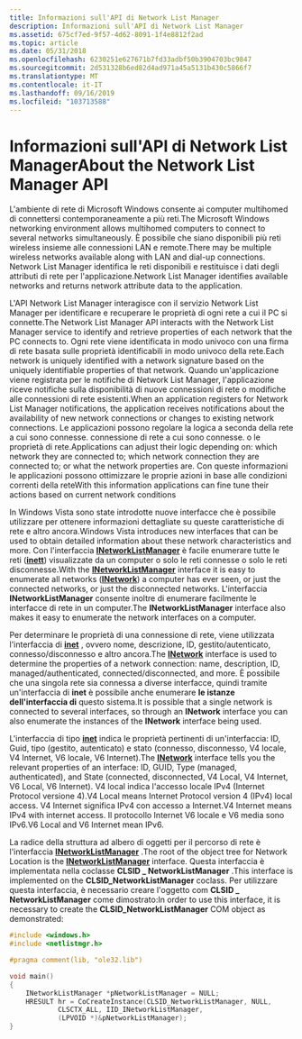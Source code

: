 ```yaml
---
title: Informazioni sull'API di Network List Manager
description: Informazioni sull'API di Network List Manager
ms.assetid: 675cf7ed-9f57-4d62-8091-1f4e8812f2ad
ms.topic: article
ms.date: 05/31/2018
ms.openlocfilehash: 6230251e627671b7fd33adbf50b3904703bc9847
ms.sourcegitcommit: 2d531328b6ed82d4ad971a45a5131b430c5866f7
ms.translationtype: MT
ms.contentlocale: it-IT
ms.lasthandoff: 09/16/2019
ms.locfileid: "103713588"
---
```

# <a name="about-the-network-list-manager-api"></a><span data-ttu-id="2c676-103">Informazioni sull'API di Network List Manager</span><span class="sxs-lookup"><span data-stu-id="2c676-103">About the Network List Manager API</span></span>

<span data-ttu-id="2c676-104">L'ambiente di rete di Microsoft Windows consente ai computer multihomed di connettersi contemporaneamente a più reti.</span><span class="sxs-lookup"><span data-stu-id="2c676-104">The Microsoft Windows networking environment allows multihomed computers to connect to several networks simultaneously.</span></span> <span data-ttu-id="2c676-105">È possibile che siano disponibili più reti wireless insieme alle connessioni LAN e remote.</span><span class="sxs-lookup"><span data-stu-id="2c676-105">There may be multiple wireless networks available along with LAN and dial-up connections.</span></span> <span data-ttu-id="2c676-106">Network List Manager identifica le reti disponibili e restituisce i dati degli attributi di rete per l'applicazione.</span><span class="sxs-lookup"><span data-stu-id="2c676-106">Network List Manager identifies available networks and returns network attribute data to the application.</span></span>

<span data-ttu-id="2c676-107">L'API Network List Manager interagisce con il servizio Network List Manager per identificare e recuperare le proprietà di ogni rete a cui il PC si connette.</span><span class="sxs-lookup"><span data-stu-id="2c676-107">The Network List Manager API interacts with the Network List Manager service to identify and retrieve properties of each network that the PC connects to.</span></span> <span data-ttu-id="2c676-108">Ogni rete viene identificata in modo univoco con una firma di rete basata sulle proprietà identificabili in modo univoco della rete.</span><span class="sxs-lookup"><span data-stu-id="2c676-108">Each network is uniquely identified with a network signature based on the uniquely identifiable properties of that network.</span></span> <span data-ttu-id="2c676-109">Quando un'applicazione viene registrata per le notifiche di Network List Manager, l'applicazione riceve notifiche sulla disponibilità di nuove connessioni di rete o modifiche alle connessioni di rete esistenti.</span><span class="sxs-lookup"><span data-stu-id="2c676-109">When an application registers for Network List Manager notifications, the application receives notifications about the availability of new network connections or changes to existing network connections.</span></span> <span data-ttu-id="2c676-110">Le applicazioni possono regolare la logica a seconda della rete a cui sono connesse. connessione di rete a cui sono connesse. o le proprietà di rete.</span><span class="sxs-lookup"><span data-stu-id="2c676-110">Applications can adjust their logic depending on: which network they are connected to; which network connection they are connected to; or what the network properties are.</span></span> <span data-ttu-id="2c676-111">Con queste informazioni le applicazioni possono ottimizzare le proprie azioni in base alle condizioni correnti della rete</span><span class="sxs-lookup"><span data-stu-id="2c676-111">With this information applications can fine tune their actions based on current network conditions</span></span>

<span data-ttu-id="2c676-112">In Windows Vista sono state introdotte nuove interfacce che è possibile utilizzare per ottenere informazioni dettagliate su queste caratteristiche di rete e altro ancora.</span><span class="sxs-lookup"><span data-stu-id="2c676-112">Windows Vista introduces new interfaces that can be used to obtain detailed information about these network characteristics and more.</span></span> <span data-ttu-id="2c676-113">Con l'interfaccia [**INetworkListManager**](/windows/desktop/api/Netlistmgr/nn-netlistmgr-inetworklistmanager) è facile enumerare tutte le reti ([**inett**](/windows/desktop/api/Netlistmgr/nn-netlistmgr-inetwork)) visualizzate da un computer o solo le reti connesse o solo le reti disconnesse.</span><span class="sxs-lookup"><span data-stu-id="2c676-113">With the [**INetworkListManager**](/windows/desktop/api/Netlistmgr/nn-netlistmgr-inetworklistmanager) interface it is easy to enumerate all networks ([**INetwork**](/windows/desktop/api/Netlistmgr/nn-netlistmgr-inetwork)) a computer has ever seen, or just the connected networks, or just the disconnected networks.</span></span> <span data-ttu-id="2c676-114">L'interfaccia **INetworkListManager** consente inoltre di enumerare facilmente le interfacce di rete in un computer.</span><span class="sxs-lookup"><span data-stu-id="2c676-114">The **INetworkListManager** interface also makes it easy to enumerate the network interfaces on a computer.</span></span>

<span data-ttu-id="2c676-115">Per determinare le proprietà di una connessione di rete, viene utilizzata l'interfaccia di [**inet**](/windows/desktop/api/Netlistmgr/nn-netlistmgr-inetwork) , ovvero nome, descrizione, ID, gestito/autenticato, connesso/disconnesso e altro ancora.</span><span class="sxs-lookup"><span data-stu-id="2c676-115">The [**INetwork**](/windows/desktop/api/Netlistmgr/nn-netlistmgr-inetwork) interface is used to determine the properties of a network connection: name, description, ID, managed/authenticated, connected/disconnected, and more.</span></span> <span data-ttu-id="2c676-116">È possibile che una singola rete sia connessa a diverse interfacce, quindi tramite un'interfaccia di **inet** è possibile anche enumerare **le istanze dell'interfaccia di** questo sistema.</span><span class="sxs-lookup"><span data-stu-id="2c676-116">It is possible that a single network is connected to several interfaces, so through an **INetwork** interface you can also enumerate the instances of the **INetwork** interface being used.</span></span>

<span data-ttu-id="2c676-117">L'interfaccia di tipo [**inet**](/windows/desktop/api/Netlistmgr/nn-netlistmgr-inetwork) indica le proprietà pertinenti di un'interfaccia: ID, Guid, tipo (gestito, autenticato) e stato (connesso, disconnesso, V4 locale, V4 Internet, V6 locale, V6 Internet).</span><span class="sxs-lookup"><span data-stu-id="2c676-117">The [**INetwork**](/windows/desktop/api/Netlistmgr/nn-netlistmgr-inetwork) interface tells you the relevant properties of an interface: ID, GUID, Type (managed, authenticated), and State (connected, disconnected, V4 Local, V4 Internet, V6 Local, V6 Internet).</span></span> <span data-ttu-id="2c676-118">V4 local indica l'accesso locale IPv4 (Internet Protocol versione 4).</span><span class="sxs-lookup"><span data-stu-id="2c676-118">V4 Local means Internet Protocol version 4 (IPv4) local access.</span></span> <span data-ttu-id="2c676-119">V4 Internet significa IPv4 con accesso a Internet.</span><span class="sxs-lookup"><span data-stu-id="2c676-119">V4 Internet means IPv4 with internet access.</span></span> <span data-ttu-id="2c676-120">Il protocollo Internet V6 locale e V6 media sono IPv6.</span><span class="sxs-lookup"><span data-stu-id="2c676-120">V6 Local and V6 Internet mean IPv6.</span></span>

<span data-ttu-id="2c676-121">La radice della struttura ad albero di oggetti per il percorso di rete è l'interfaccia [**INetworkListManager**](/windows/desktop/api/Netlistmgr/nn-netlistmgr-inetworklistmanager) .</span><span class="sxs-lookup"><span data-stu-id="2c676-121">The root of the object tree for Network Location is the [**INetworkListManager**](/windows/desktop/api/Netlistmgr/nn-netlistmgr-inetworklistmanager) interface.</span></span> <span data-ttu-id="2c676-122">Questa interfaccia è implementata nella coclasse **CLSID \_ NetworkListManager** .</span><span class="sxs-lookup"><span data-stu-id="2c676-122">This interface is implemented on the **CLSID\_NetworkListManager** coclass.</span></span> <span data-ttu-id="2c676-123">Per utilizzare questa interfaccia, è necessario creare l'oggetto com **CLSID \_ NetworkListManager** come dimostrato:</span><span class="sxs-lookup"><span data-stu-id="2c676-123">In order to use this interface, it is necessary to create the **CLSID\_NetworkListManager** COM object as demonstrated:</span></span>


```C++
#include <windows.h>
#include <netlistmgr.h>

#pragma comment(lib, "ole32.lib")

void main()
{
    INetworkListManager *pNetworkListManager = NULL; 
    HRESULT hr = CoCreateInstance(CLSID_NetworkListManager, NULL,
            CLSCTX_ALL, IID_INetworkListManager,
            (LPVOID *)&pNetworkListManager);
}
```



 

 




